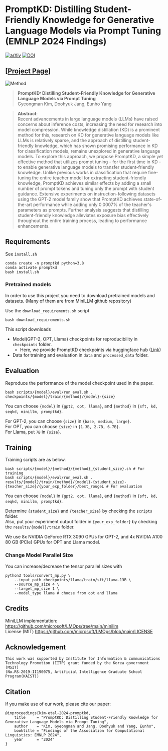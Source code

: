 # PromptKD: Distilling Student-Friendly Knowledge for Generative Language Models via Prompt Tuning<br/>(EMNLP 2024 Findings)

[![arXiv](https://img.shields.io/badge/arXiv-2212.02802-b31b1b.svg)](https://arxiv.org/abs/2402.12842)
[![DOI](https://zenodo.org/badge/819213825.svg)](https://doi.org/10.5281/zenodo.14233943)

## [[Project Page](https://promptkd.github.io/)]
![Method](./figures/main_figure.png)
> **PromptKD: Distilling Student-Friendly Knowledge for Generative Language Models via Prompt Tuning**<br>
> Gyeongman Kim, Doohyuk Jang, Eunho Yang <br>

>**Abstract**: <br>
> Recent advancements in large language models (LLMs) have raised concerns about inference costs, increasing the need for research into model compression. While knowledge distillation (KD) is a prominent method for this, research on KD for generative language models like LLMs is relatively sparse, and the approach of distilling student-friendly knowledge, which has shown promising performance in KD for classification models, remains unexplored in generative language models. To explore this approach, we propose PromptKD, a simple yet effective method that utilizes prompt tuning - for the first time in KD - to enable generative language models to transfer student-friendly knowledge. Unlike previous works in classification that require fine-tuning the entire teacher model for extracting student-friendly knowledge, PromptKD achieves similar effects by adding a small number of prompt tokens and tuning only the prompt with student guidance. Extensive experiments on instruction-following datasets using the GPT-2 model family show that PromptKD achieves state-of-the-art performance while adding only 0.0007% of the teacher's parameters as prompts. Further analysis suggests that distilling student-friendly knowledge alleviates exposure bias effectively throughout the entire training process, leading to performance enhancements.


## Requirements

See `install.sh`
```
conda create -n promptkd python=3.8
conda activate promptkd
bash install.sh
```

### Pretrained models

In order to use this project you need to download pretrained models and datasets. 
(Many of them are from MiniLLM github repository)

Use the `download_requirements.sh` script
```
bash download_requirements.sh
```
This script downloads 
- Model(GPT-2, OPT, Llama) checkpoints for reproducibility in `checkpoints` folder. 
    - Here, we provide PromptKD checkpoints via huggingface hub ([Link](https://huggingface.co/collections/gmkim/promptkd-66728dc78171db46e7fb7bcd))
- Data for training and evaluation in `data` and `processed_data` folder.


## Evaluation

Reproduce the performance of the model checkpoint used in the paper.

```
bash scripts/{model}/eval/run_eval.sh . checkpoints/{model}/train/{method}/{model}-{size}
```
You can choose `{model}` in `{gpt2, opt, llama}`, and `{method}` in `{sft, kd, seqkd, minillm, promptkd}`.

For GPT-2, you can choose `{size}` in `{base, medium, large}`.  
For OPT, you can choose `{size}` in `{1.3B, 2.7B, 6.7B}`.  
For Llama, put `7B` in `{size}`.


## Training

Training scripts are as below.
```
bash scripts/{model}/{method}/{method}_{student_size}.sh # For training
bash scripts/{model}/eval/run_eval.sh . results/{model}/train/{method}/{model}-{student_size}-{teacher_size}/{your_exp_folder}/best_rougeL # For evaluation
```
You can choose `{model}` in `{gpt2, opt, llama}`, and `{method}` in `{sft, kd, seqkd, minillm, promptkd}`.

Determine `{student_size}` and `{teacher_size}` by checking the `scripts` folder.  
Also, put your experiment output folder in `{your_exp_folder}` by checking the `results/{model}/train` folder.

We use 8x NVIDIA GeForce RTX 3090 GPUs for GPT-2, and 4x NVIDIA A100 80 GB (PCIe) GPUs for OPT and Llama model.



### Change Model Parallel Size
You can increase/decrease the tensor parallel sizes with
```
python3 tools/convert_mp.py \
    --input_path checkpoints/llama/train/sft/llama-13B \
    --source_mp_size 4 \
    --target_mp_size 1 \
    --model_type llama # choose from opt and llama
```



## Credits
MiniLLM implementation:  
https://github.com/microsoft/LMOps/tree/main/minillm  
License (MIT) https://github.com/microsoft/LMOps/blob/main/LICENSE  


## Acknowledgement
```
This work was supported by Institute for Information & communications Technology Promotion (IITP) grant funded by the Korea government (MSIT)
(No.RS-2019-II190075, Artificial Intelligence Graduate School Program(KAIST))
```


## Citation

If you make use of our work, please cite our paper:

```
@inproceedings{kim-etal-2024-promptkd,
    title     = "PromptKD: Distilling Student-Friendly Knowledge for Generative Language Models via Prompt Tuning",
    author    = "Kim, Gyeongman and Jang, Doohyuk and Yang, Eunho",
    booktitle = "Findings of the Association for Computational Linguistics: EMNLP 2024",
    year      = "2024"
}
```
